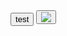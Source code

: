 <!DOCTYPE html>
<html><file src="chess"><button class="btn">test</button></file></html>
<html><button class="btn"><img src=https://encrypted-tbn0.gstatic.com/images?q=tbn:ANd9GcQsUVSX0zhG8WhZWdkXEQmOm6dtNJT-ZemkG-5ZjE3xOw&s></img></btn></html>
